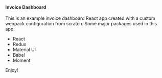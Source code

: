 #### Invoice Dashboard

This is an example invoice dashboard React app created with a custom webpack configuration from scratch.
Some major packages used in this app:
- React
- Redux
- Material UI
- Babel
- Moment

Enjoy!

